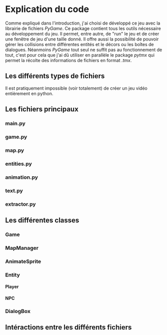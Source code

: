 # Explication du code
Comme expliqué dans l'introduction, j'ai choisi de développé ce jeu avec la librairie de fichiers _PyGame_. Ce package contient tous les outils nécessaire au développement du jeu. Il permet, entre autre, de  "run" le jeu et de créer une fenêtre de jeu d'une taille donné. Il offre aussi la possibilité de pouvoir gérer les collisions entre différentes entités et le décors ou les boîtes de dialogues. Néanmoins _PyGame_ tout seul ne suffit pas au fonctionnement de tout, c'est pour cela que j'ai dû utiliser en parallèle le package _pytmx_ qui permet la récolte des informations de fichiers en format _.tmx_.

## Les différents types de fichiers
Il est pratiquement impossible (voir totalement) de créer un jeu vidéo entièrement en python. 

## Les fichiers principaux

### main.py

### game.py

### map.py

### entities.py

### animation.py

### text.py

### extractor.py


## Les différentes classes

### Game

### MapManager

### AnimateSprite

### Entity

#### Player

#### NPC

### DialogBox

## Intéractions entre les différents fichiers